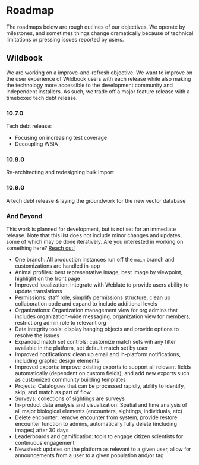 # Roadmap
The roadmaps below are rough outlines of our objectives. We operate by milestones, and sometimes things change dramatically because of technical limitations or pressing issues reported by users.

## Wildbook
We are working on a improve-and-refresh objective. We want to improve on the user experience of Wildbook users with each release while also making the technology more accessible to the development community and independent installers. As such, we trade off a major feature release with a timeboxed tech debt release.

### 10.7.0
Tech debt release:
* Focusing on increasing test coverage 
* Decoupling WBIA

### 10.8.0
Re-architecting and redesigning bulk import

### 10.9.0
A tech debt release & laying the groundwork for the new vector database

### And Beyond
This work is planned for development, but is not set for an immediate release. Note that this list does not include minor changes and updates, some of which may be done iteratively. Are you interested in working on something here? [Reach out!](https://discord.gg/zw4tr3RE4R)

* One branch: All production instances run off the `main` branch and customizations are handled in-app
* Animal profiles: best representative image, best image by viewpoint, highlight on the front page
* Improved localization: integrate with Weblate to provide users ability to update translations
* Permissions: staff role, simplify permissions structure, clean up collaboration code and expand to include additional levels
* Organizations: Organization management view for org admins that includes organization-wide messaging, organization view for members, restrict org admin role to relevant org
* Data integrity tools: display hanging objects and provide options to resolve the issues
* Expanded match set controls: customize match sets wih any filter available in the platform, set default match set by user
* Improved notifications: clean up email and in-platform notifications, including graphic design elements
* Improved exports: improve existing exports to support all relevant fields automatically (dependent on custom fields), and add new exports such as customized community building templates
* Projects: Catalogues that can be processed rapidly, ability to identify, skip, and match as part of flow
* Surveys: collections of sightings are surveys
* In-product data analysis and visualization: Spatial and time analysis of all major biological elements (encounters, sightings, individuals, etc)
* Delete encounter: remove encounter from system, provide restore encounter function to admins, automatically fully delete (including images) after 30 days
* Leaderboards and gamification: tools to engage citizen scientists for continuous engagement
* Newsfeed: updates on the platform as relevant to a given user, allow for announcements from a user to a given population and/or tag
